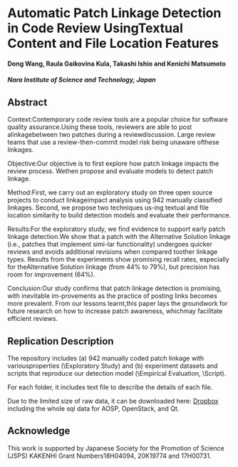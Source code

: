 # Automatic Patch Linkage Detection in Code Review UsingTextual Content and File Location Features

#### Dong Wang, Raula Gaikovina Kula, Takashi Ishio and Kenichi Matsumoto
#### *Nara Institute of Science and Technology, Japan*

## Abstract
Context:Contemporary code review tools are a popular choice for software quality assurance.Using these tools, reviewers are able to post alinkagebetween two patches during a reviewdiscussion. Large review teams that use a review-then-commit model risk being unaware ofthese linkages.

Objective:Our objective is to first explore how patch linkage impacts the review process. Wethen propose and evaluate models to detect patch linkage.  

Method:First, we carry out an exploratory study on three open source projects to conduct linkageimpact analysis using 942 manually classified linkages. Second, we propose two techniques us-ing textual and file location similarity to build detection models and evaluate their performance.

Results:For the exploratory study, we find evidence to support early patch linkage detection.We show that a patch with the Alternative Solution linkage (i.e., patches that implement simi-lar functionality) undergoes quicker reviews and avoids additional revisions when compared toother linkage types. Results from the experiments show promising recall rates, especially for theAlternative Solution linkage (from 44% to 79%), but precision has room for improvement (64%).

Conclusion:Our study confirms that patch linkage detection is promising, with inevitable im-provements as the practice of posting links becomes more prevalent. From our lessons learnt,this paper lays the groundwork for future research on how to increase patch awareness, whichmay facilitate efficient reviews.


## Replication Description
The repository includes (a) 942 manually coded patch linkage with variousproperties (\Exploratory Study) and (b) experiment datasets and scripts that reproduce our detection model (\Empirical Evaluation, \Script).

For each folder, it includes text file to describe the details of each file.

Due to the limited size of raw data, it can be downloaded here: [Dropbox](https://www.dropbox.com/sh/o19sdx9p7t985pj/AAAzoWHO6eyWMNsk6tw5rhJua?dl=0) including the whole sql data for AOSP, OpenStack, and Qt.

## Acknowledge
This work is supported by Japanese Society for the Promotion of Science (JSPS) KAKENHI Grant Numbers18H04094, 20K19774 and 17H00731.
